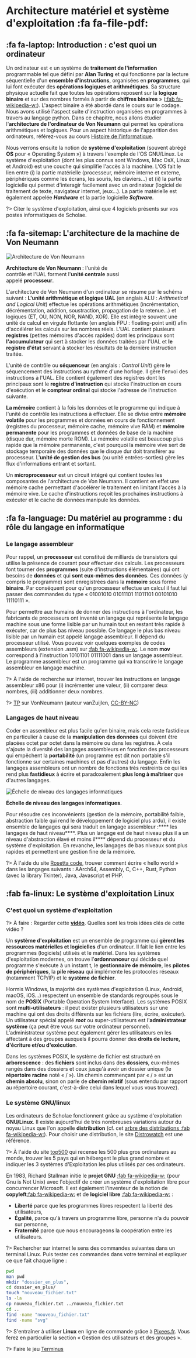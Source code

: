 # Architecture matériel et système d'exploitation <span onclick="window.print()" class="pdf-link"> :fa fa-file-pdf:</span>

## :fa fa-laptop: Introduction : c'est quoi un ordinateur

Un ordinateur est « un système de **traitement de l'information**
programmable tel que défini par **Alan Turing** et qui fonctionne par la
lecture séquentielle d'un **ensemble d'instructions**, organisées en
**programmes**, qui lui font exécuter des **opérations logiques et
arithmétiques**. Sa structure physique actuelle fait que toutes les
opérations reposent sur la **logique binaire** et sur des nombres formés
à partir de **chiffres binaires** »
([:fab fa-wikipedia-w:](https://fr.wikipedia.org/wiki/Ordinateur)). L'aspect
binaire a été abordé dans le cours sur le codage. Nous avons utilisé
l'aspect suite d'instruction organisées en programmes à travers au
langage python. Dans ce chapitre, nous allons étudier l'**architecture
de l'ordinateur de Von Neumann** qui permet les opérations arithmétiques
et logiques. Pour un aspect historique de l'apparition des ordinateurs,
référez-vous au cours [Histoire de l'informatique](premiere/histoire.md).

Nous verrons ensuite la notion de **système d'exploitation** (souvent
abrégé **OS** pour « Operating System ») à travers l'exemple de l'OS
GNU/Linux. Le système d'exploitation (dont les plus connus sont Windows,
Mac OsX, Linux et Android) est une couche qui simplifie l'accès à la
machine. L'OS fait le lien entre (i) la partie matérielle (processeur,
mémoire interne et externe, périphériques comme les écrans, les souris,
les claviers...) et (ii) la partie logicielle qui permet d'interagir
facilement avec un ordinateur (logiciel de traitement de texte,
navigateur internet, jeux...). La partie matérielle est également
appelée ***Hardware*** et la partie logicielle ***Software***.

?> Citer le système d'exploitation, ainsi que 4 logiciels présents sur vos postes informatiques de Scholae.

## :fa fa-sitemap: L'architecture de la machine de Von Neumann

<div class="img-flow" style="max-width:320px;">

![Architecture de Von Neumann](/../_img/Von_Neumann_architecture_fr.svg)

<p class="center-p"><strong>Architecture de Von Neumann </strong> : l'unité de contrôle et l'UAL forment l'<strong>unité centrale</strong> aussi appelé <strong>processeur</strong>. <p>
</div>

L'architecture de Von Neumann d'un ordinateur se résume par le schéma
suivant : **L'unité arithmétique et logique UAL** (en anglais ALU :
*Arithmetical and Logical Unit*) effectue les opérations arithmétiques
(incrémentation, décrémentation, addition, soustraction, propagation de
la retenue...) et logiques (ET, OU, NON, NOR, NAND, XOR). Elle est
intègre souvent une unité de calcul en virgule flottante (en anglais
FPU : floating-point unit) afin d'accélérer les calculs sur les nombres
réels. L'UAL contient plusieurs **registres** (petites mémoires d'accès
rapides) dont les principaux sont **l'accumulateur** qui sert à stocker
les données traitées par l'UAL et **le registre d'état** servant à
stocker les résultats de la dernière instruction traitée.

L'unité de contrôle ou **séquenceur** (en anglais : *Control Unit*) gère
le séquencement des instructions au rythme d'une horloge. Il gère
l'envoi des instructions à l'UAL. Elle contient également des registres
dont les principaux sont le **registre d'instruction** qui stocke
l'instruction en cours d'exécution et le **compteur ordinal** qui stocke
l'adresse de l'instruction suivante.

**La mémoire** contient à la fois les données et le programme qui
indique à l'unité de contrôle les instructions à effectuer. Elle se
divise entre **mémoire volatile** pour les programmes et données en
cours de fonctionnement (registres du processeur, mémoire cache, mémoire
vive RAM) et **mémoire permanente** pour les programmes et données de
base de la machine (disque dur, mémoire morte ROM). La mémoire volatile
est beaucoup plus rapide que la mémoire permanente, c'est pourquoi la
mémoire vive sert de stockage temporaire des données que le disque dur
doit transférer au processeur. L'**unité de gestion des bus** (ou unité
entrées-sorties) gère les flux d'informations entrant et sortant.

Un **microprocesseur** est un circuit intégré qui contient toutes les
composantes de l'architecture de Von Neumann. Il contient en effet une
mémoire cache permettant d'accélérer le traitement en limitant l'accès à
la mémoire vive. Le cache d'instructions reçoit les prochaines
instructions à exécuter et le cache de données manipule les données.

## :fa fa-language: Du matériel au programme : du rôle du langage en informatique

### Le langage assembleur

Pour rappel, un **processeur** est constitué de milliards de transistors
qui utilise la présence de courant pour effectuer des calculs. Les
processeurs font tourner des **programmes** (suite d'instructions
élémentaires) qui ont besoins de **données** et qui **sont eux-mêmes des
données**. Ces données (y compris le programme) sont enregistrées dans
la **mémoire** sous forme **binaire**. Par conséquent pour qu'un
processeur effectue un calcul il faut lui passer des commandes du type
« 01001010 01011101 11011101 00101010 11110111 ».

Pour permettre aux humains de donner des instructions à l'ordinateur,
les fabricants de processeurs ont inventé un langage qui représente le
langage machine sous une forme lisible par un humain tout en restant
très rapide à exécuter, car de plus bas niveau possible. Ce langage le
plus bas niveau lisible par un humain est appelé langage assembleur. Il
dépend du processeur utilisé. Vous pouvez voir quelques exemples de
codes assembleurs (extension .asm) sur
[:fab fa-wikipedia-w:](https://fr.wikipedia.org/wiki/Assembleur#Exemples_simples).
Le nom **mov** correspond à l'instruction 10101101 01111001 dans un
langage assembleur. Le programme assembleur est un programme qui va
transcrire le langage assembleur en langage machine.

?> À l'aide de recherche sur internet, trouver les instructions
en langage assembleur x86 pour (i) incrémenter une valeur, (ii) comparer
deux nombres, (iii) additionner deux nombres.

?> [TP](https://adrientaudiere.github.io/cours_nsi/_doc/TP-VonNeumann_vanZuijlen.pdf) sur VonNeumann (auteur vanZuijlen, [CC-BY-NC](https://creativecommons.org/licenses/by-nc/2.0/fr/))

### Langages de haut niveau

Coder en assembleur est plus facile qu'en binaire, mais cela reste
fastidieux en particulier à cause de la **manipulation des données** qui
doivent être placées octet par octet dans la mémoire ou dans les
registres. À cela s'ajoute la diversité des langages assembleurs en
fonction des processeurs qui empêchent la **portabilité** (un programme
est dit non portable s'il fonctionne sur certaines machines et pas
d'autres) du langage. Enfin les langages assembleurs ont un nombre de
fonctions très restreints ce qui les rend plus **fastidieux** à écrire
et paradoxalement **plus long à maîtriser** que d'autres langages.

![Échelle de niveau des langages informatiques](../_img/echelle_niveau_langage_informatique.svg ':size=50%')

<p class="center-p">
<strong>Échelle de niveau des langages informatiques.</strong>
<p>

Pour résoudre ces inconvénients (gestion de la mémoire, portabilité
faible, abstraction faible qui rend le développement de logiciel plus
ardu), il existe ensemble de langages qui sera traduit en langage
assembleur :**** les langages de haut niveau****. Plus un langage est de
haut niveau plus il a un niveau d'abstraction élavé et moins il****
dépend du processeur et du système d'exploitation. En revanche, les
langages de bas niveaux sont plus rapides et permettent une gestion fine
de la mémoire.

?> À l'aide du site [Rosetta code](http://www.rosettacode.org/wiki/Hello_world/Graphical),
trouver comment écrire « hello world » dans les langages suivants : AArch64, Assembly, C, C++, Rust, Python (avec la library Tkinter), Java, Javascript et PHP.

## :fab fa-linux: Le système d'exploitation Linux

### C'est quoi un système d'exploitation

?> À faire : Regarder cette [**vidéo**](https://invidious.tube/watch?v=SpCP2oaCx8A). Quelles sont les trois idées clés de cette vidéo ?

Un **système d'exploitation** est un ensemble de programme qui **gèrent les
ressources matérielles et logicielles** d'un ordinateur. Il fait le lien
entre les programmes (logiciels) utilisés et le matériel. Dans les
systèmes d'exploitation modernes, on trouve l'**ordonnanceur** qui décide
quel programme s'exécute à un instant t, le **gestionnaire de mémoire**, les
**pilotes de périphériques**, la **pile réseau** qui implémente les protocoles
réseaux (notamment TCP/IP) et le **système de fichier**.

Hormis Windows, la majorité des systèmes d'exploitation (Linux, Android,
macOS, iOS...) respectent un ensemble de standards regroupés sous le nom
de **POSIX** (Portable Operation System Interface). Les systèmes POSIX sont
**multi-utilisateurs** : il peut exister plusieurs utilisateurs sur une
machine qui ont des droits différents sur les fichiers (lire, écrire,
exécuter). Un utilisateur spécial appelé ***root*** ou super-utilisateurs
est l'**administrateur système** (ça peut être vous sur votre ordinateur
personnel). L'administrateur système peut également gérer les utilisateurs
en les affectant à des groupes auxquels il pourra donner des **droits de
lecture, d'écriture et/ou d'exécution**.

Dans les systèmes POSIX, le système de fichier est structuré en
**arborescence** : des **fichiers** sont inclus dans des **dossiers**, eux-mêmes
rangés dans des dossiers et ceux jusqu'à avoir un dossier unique (le
**répertoire racine** noté « / »). Un chemin commençant par « / » est un
**chemin absolu**, sinon on parle de **chemin relatif** (sous entendu par
rapport au répertoire courant, c'est-à-dire celui dans lequel vous vous
trouvez).

### Le système GNU/linux

Les ordinateurs de Scholae fonctionnent grâce au système d'exploitation
**GNU/Linux**. Il existe aujourd'hui de très nombreuses variations autour du
noyau Linux que l'on appelle **distribution** (cf. cet [arbre des
distributions :fab fa-wikipedia-w:](https://upload.wikimedia.org/wikipedia/commons/1/1b/Linux_Distribution_Timeline.svg?uselang=fr)).
Pour choisir une distribution, le site
[Distrowatch](https://distrowatch.com/dwres.php?resource=major) est une
référence.

?> À l'aide du site [top500](https://www.top500.org/statistics/treemaps/) qui recense les 500 plus gros ordinateurs au monde, trouver les 5 pays
qui en hébergent le plus grand nombre et indiquer les 3 systèmes d'Exploitation les plus utilisés par ces ordinateurs.

En 1983, Richard Stallman initie le **projet GNU** [:fab fa-wikipedia-w:](https://fr.wikipedia.org/wiki/Projet_GNU) (pour Gnu is Not Unix)
avec l'objectif de créer un système d'exploitation libre pour concurrencer Microsoft. Il est également l'inventeur de la notion de
**copyleft**[:fab fa-wikipedia-w:](https://fr.wikipedia.org/wiki/Copyleft) et de **logiciel libre** [:fab fa-wikipedia-w:](https://fr.wikipedia.org/wiki/Logiciel_libre) :

- **Liberté** parce que les programmes libres respectent la liberté des utilisateurs,
- **Égalité**, parce qu'à travers un programme libre, personne n'a du pouvoir sur personne,
- **Fraternité** parce que nous encourageons la coopération entre les utilisateurs.

?> Rechercher sur internet le sens des commandes suivantes dans un terminal Linux. Puis tester ces commandes dans votre terminal et expliquer ce que fait chaque ligne :

```bash
pwd
man pwd
mkdir "dossier_en_plus",
cd dossier_en_plus/
touch "nouveau_fichier.txt"
ls -la
cp nouveau_fichier.txt ../nouveau_fichier.txt
cd ..
find -name "nouveau_fichier.txt"
find -name "svg" 
```

?> S'entraîner à utiliser **Linux** en ligne de commande grâce à [Pixees.fr](https://pixees.fr/informatiquelycee/n_site/nsi_prem_cmd_base_linux.html). Vous ferez en particulier la section « Gestion des utilisateurs et des groupes ».

?> Faire le jeu [Terminus](http://luffah.xyz/bidules/Terminus/)
